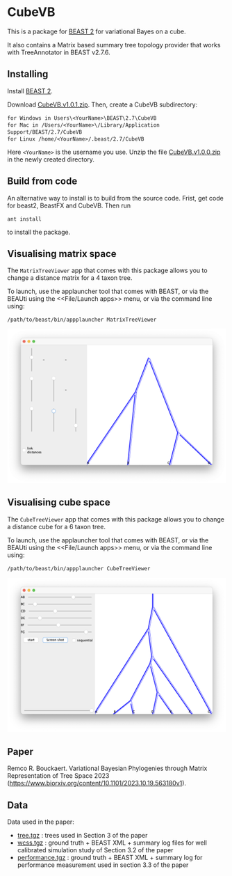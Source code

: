 # CubeVB

This is a package for [BEAST 2](http://beast2.org) for variational Bayes on a cube.

It also contains a Matrix based summary tree topology provider that works with TreeAnnotator in BEAST v2.7.6.


## Installing

Install [BEAST 2](http://beast2.org).

Download [CubeVB.v1.0.1.zip](https://github.com/rbouckaert/cubevb/releases/download/v1.0.0/CubeVB.v1.0.1.zip). 
Then, create a CubeVB subdirectory:

```
for Windows in Users\<YourName>\BEAST\2.7\CubeVB
for Mac in /Users/<YourName>\/Library/Application Support/BEAST/2.7/CubeVB
for Linux /home/<YourName>/.beast/2.7/CubeVB
```

Here `<YourName>` is the username you use.
Unzip the file [CubeVB.v1.0.0.zip](https://github.com/rbouckaert/cubevb/releases/download/v1.0.0/CubeVB.v1.0.1.zip) in the newly created directory.


## Build from code

An alternative way to install is to build from the source code. 
Frist, get code for beast2, BeastFX and CubeVB. Then run

```
ant install
```

to install the package.

## Visualising matrix space

The `MatrixTreeViewer` app that comes with this package allows you to change a distance matrix for a 4 taxon tree.

To launch, use the applauncher tool that comes with BEAST, or via the BEAUti using the <<File/Launch apps>> menu, or via the command line using:

```
/path/to/beast/bin/appplauncher MatrixTreeViewer
```

![](doc/images/MatrixTreeViewer.png)

## Visualising cube space


The `CubeTreeViewer` app that comes with this package allows you to change a distance cube for a 6 taxon tree.

To launch, use the applauncher tool that comes with BEAST, or via the BEAUti using the <<File/Launch apps>> menu, or via the command line using:

```
/path/to/beast/bin/appplauncher CubeTreeViewer
```

![](doc/images/CubeTreeViewer.png)


## Paper

Remco R. Bouckaert.
Variational Bayesian Phylogenies through Matrix Representation of Tree Space
2023 (https://www.biorxiv.org/content/10.1101/2023.10.19.563180v1).

## Data

Data used in the paper:


* [tree.tgz](https://github.com/rbouckaert/cubevb/releases/download/v1.0.0/trees.tgz) : trees used in Section 3 of the paper
* [wcss.tgz](https://github.com/rbouckaert/cubevb/releases/download/v1.0.0/wcss.tgz) : ground truth + BEAST XML + summary log files for well calibrated simulation study of Section 3.2 of the paper
* [performance.tgz](https://github.com/rbouckaert/cubevb/releases/download/v1.0.0/performance.tgz) : ground truth + BEAST XML + summary log for performance measurement used in section 3.3 of the paper
